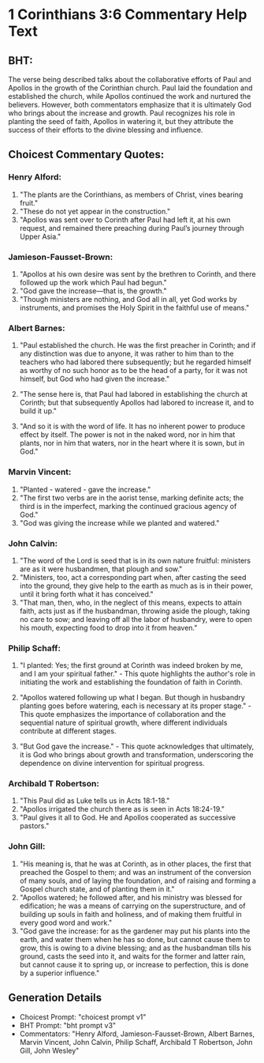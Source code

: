# 1 Corinthians 3:6 Commentary Help Text

## BHT:
The verse being described talks about the collaborative efforts of Paul and Apollos in the growth of the Corinthian church. Paul laid the foundation and established the church, while Apollos continued the work and nurtured the believers. However, both commentators emphasize that it is ultimately God who brings about the increase and growth. Paul recognizes his role in planting the seed of faith, Apollos in watering it, but they attribute the success of their efforts to the divine blessing and influence.

## Choicest Commentary Quotes:
### Henry Alford:
1. "The plants are the Corinthians, as members of Christ, vines bearing fruit."
2. "These do not yet appear in the construction."
3. "Apollos was sent over to Corinth after Paul had left it, at his own request, and remained there preaching during Paul’s journey through Upper Asia."

### Jamieson-Fausset-Brown:
1. "Apollos at his own desire was sent by the brethren to Corinth, and there followed up the work which Paul had begun." 
2. "God gave the increase—that is, the growth." 
3. "Though ministers are nothing, and God all in all, yet God works by instruments, and promises the Holy Spirit in the faithful use of means."

### Albert Barnes:
1. "Paul established the church. He was the first preacher in Corinth; and if any distinction was due to anyone, it was rather to him than to the teachers who had labored there subsequently; but he regarded himself as worthy of no such honor as to be the head of a party, for it was not himself, but God who had given the increase."

2. "The sense here is, that Paul had labored in establishing the church at Corinth; but that subsequently Apollos had labored to increase it, and to build it up."

3. "And so it is with the word of life. It has no inherent power to produce effect by itself. The power is not in the naked word, nor in him that plants, nor in him that waters, nor in the heart where it is sown, but in God."

### Marvin Vincent:
1. "Planted - watered - gave the increase." 
2. "The first two verbs are in the aorist tense, marking definite acts; the third is in the imperfect, marking the continued gracious agency of God."
3. "God was giving the increase while we planted and watered."

### John Calvin:
1. "The word of the Lord is seed that is in its own nature fruitful: ministers are as it were husbandmen, that plough and sow."
2. "Ministers, too, act a corresponding part when, after casting the seed into the ground, they give help to the earth as much as is in their power, until it bring forth what it has conceived."
3. "That man, then, who, in the neglect of this means, expects to attain faith, acts just as if the husbandman, throwing aside the plough, taking no care to sow; and leaving off all the labor of husbandry, were to open his mouth, expecting food to drop into it from heaven."

### Philip Schaff:
1. "I planted: Yes; the first ground at Corinth was indeed broken by me, and I am your spiritual father." - This quote highlights the author's role in initiating the work and establishing the foundation of faith in Corinth.

2. "Apollos watered following up what I began. But though in husbandry planting goes before watering, each is necessary at its proper stage." - This quote emphasizes the importance of collaboration and the sequential nature of spiritual growth, where different individuals contribute at different stages.

3. "But God gave the increase." - This quote acknowledges that ultimately, it is God who brings about growth and transformation, underscoring the dependence on divine intervention for spiritual progress.

### Archibald T Robertson:
1. "This Paul did as Luke tells us in Acts 18:1-18."
2. "Apollos irrigated the church there as is seen in Acts 18:24-19."
3. "Paul gives it all to God. He and Apollos cooperated as successive pastors."

### John Gill:
1. "His meaning is, that he was at Corinth, as in other places, the first that preached the Gospel to them; and was an instrument of the conversion of many souls, and of laying the foundation, and of raising and forming a Gospel church state, and of planting them in it."
2. "Apollos watered; he followed after, and his ministry was blessed for edification; he was a means of carrying on the superstructure, and of building up souls in faith and holiness, and of making them fruitful in every good word and work."
3. "God gave the increase: for as the gardener may put his plants into the earth, and water them when he has so done, but cannot cause them to grow, this is owing to a divine blessing; and as the husbandman tills his ground, casts the seed into it, and waits for the former and latter rain, but cannot cause it to spring up, or increase to perfection, this is done by a superior influence."


## Generation Details
- Choicest Prompt: "choicest prompt v1"
- BHT Prompt: "bht prompt v3"
- Commentators: "Henry Alford, Jamieson-Fausset-Brown, Albert Barnes, Marvin Vincent, John Calvin, Philip Schaff, Archibald T Robertson, John Gill, John Wesley"
